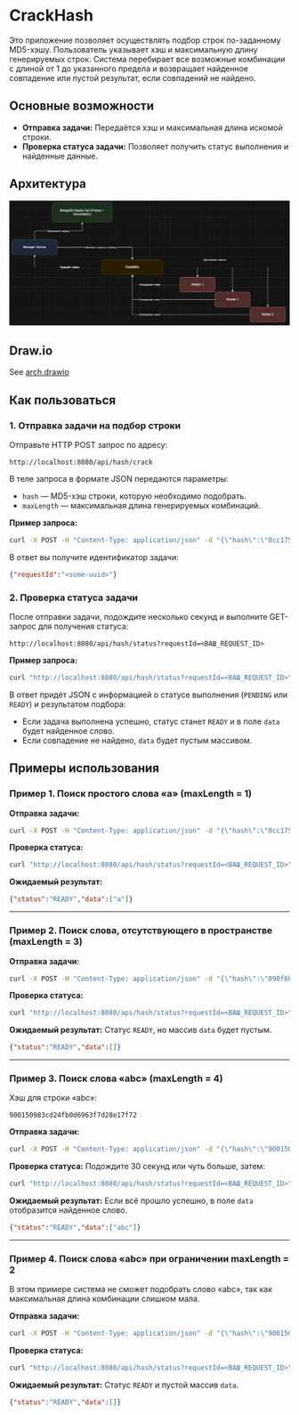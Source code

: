 # CrackHash

Это приложение позволяет осуществлять подбор строк по-заданному MD5-хэшу. Пользователь указывает хэш и максимальную длину генерируемых строк. Система перебирает все возможные комбинации с длиной от 1 до указанного предела и возвращает найденное совпадение или пустой результат, если совпадений не найдено.

## Основные возможности

- **Отправка задачи:** Передаётся хэш и максимальная длина искомой строки.
- **Проверка статуса задачи:** Позволяет получить статус выполнения и найденные данные.

## Архитектура

![architecture](.assets/arch.png)

## Draw.io

See [arch.drawio](./.assets/CrackHashv2Diagram.drawio)

## Как пользоваться

### 1. Отправка задачи на подбор строки

Отправьте HTTP POST запрос по адресу:

```
http://localhost:8080/api/hash/crack
```

В теле запроса в формате JSON передаются параметры:
- `hash` — MD5-хэш строки, которую необходимо подобрать.
- `maxLength` — максимальная длина генерируемых комбинаций.

**Пример запроса:**

```cmd
curl -X POST -H "Content-Type: application/json" -d "{\"hash\":\"0cc175b9c0f1b6a831c399e269772661\", \"maxLength\":1}" http://localhost:8080/api/hash/crack
```

В ответ вы получите идентификатор задачи:

```json
{"requestId":"<some-uuid>"}
```

### 2. Проверка статуса задачи

После отправки задачи, подождите несколько секунд и выполните GET-запрос для получения статуса:

```
http://localhost:8080/api/hash/status?requestId=<ВАШ_REQUEST_ID>
```

**Пример запроса:**

```cmd
curl "http://localhost:8080/api/hash/status?requestId=<ВАШ_REQUEST_ID>"
```

В ответ придёт JSON с информацией о статусе выполнения (`PENDING` или `READY`) и результатом подбора:

- Если задача выполнена успешно, статус станет `READY` и в поле `data` будет найденное слово.
- Если совпадение не найдено, `data` будет пустым массивом.

## Примеры использования

### Пример 1. Поиск простого слова «a» (maxLength = 1)

**Отправка задачи:**

```cmd
curl -X POST -H "Content-Type: application/json" -d "{\"hash\":\"0cc175b9c0f1b6a831c399e269772661\", \"maxLength\":1}" http://localhost:8080/api/hash/crack
```

**Проверка статуса:**

```cmd
curl "http://localhost:8080/api/hash/status?requestId=<ВАШ_REQUEST_ID>"
```

**Ожидаемый результат:**

```json
{"status":"READY","data":["a"]}
```

---

### Пример 2. Поиск слова, отсутствующего в пространстве (maxLength = 3)

**Отправка задачи:**

```cmd
curl -X POST -H "Content-Type: application/json" -d "{\"hash\":\"098f6bcd4621d373cade4e832627b4f6\", \"maxLength\":3}" http://localhost:8080/api/hash/crack
```

**Проверка статуса:**

```cmd
curl "http://localhost:8080/api/hash/status?requestId=<ВАШ_REQUEST_ID>"
```

**Ожидаемый результат:** Статус `READY`, но массив `data` будет пустым.

```json
{"status":"READY","data":[]}
```

---

### Пример 3. Поиск слова «abc» (maxLength = 4)

Хэш для строки «abc»:

```
900150983cd24fb0d6963f7d28e17f72
```

**Отправка задачи:**

```cmd
curl -X POST -H "Content-Type: application/json" -d "{\"hash\":\"900150983cd24fb0d6963f7d28e17f72\", \"maxLength\":4}" http://localhost:8080/api/hash/crack
```

**Проверка статуса:** Подождите 30 секунд или чуть больше, затем:

```cmd
curl "http://localhost:8080/api/hash/status?requestId=<ВАШ_REQUEST_ID>"
```

**Ожидаемый результат:** Если всё прошло успешно, в поле `data` отобразится найденное слово.

```json
{"status":"READY","data":["abc"]}
```

---

### Пример 4. Поиск слова «abc» при ограничении maxLength = 2

В этом примере система не сможет подобрать слово «abc», так как максимальная длина комбинации слишком мала.

**Отправка задачи:**

```cmd
curl -X POST -H "Content-Type: application/json" -d "{\"hash\":\"900150983cd24fb0d6963f7d28e17f72\", \"maxLength\":2}" http://localhost:8080/api/hash/crack
```

**Проверка статуса:**

```cmd
curl "http://localhost:8080/api/hash/status?requestId=<ВАШ_REQUEST_ID>"
```

**Ожидаемый результат:** Статус `READY` и пустой массив `data`.

```json
{"status":"READY","data":[]}
```